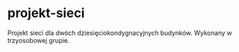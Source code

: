 # projekt-sieci
Projekt sieci dla dwóch dziesięciokondygnacyjnych budynków. Wykonany w trzyosobowej grupie.

